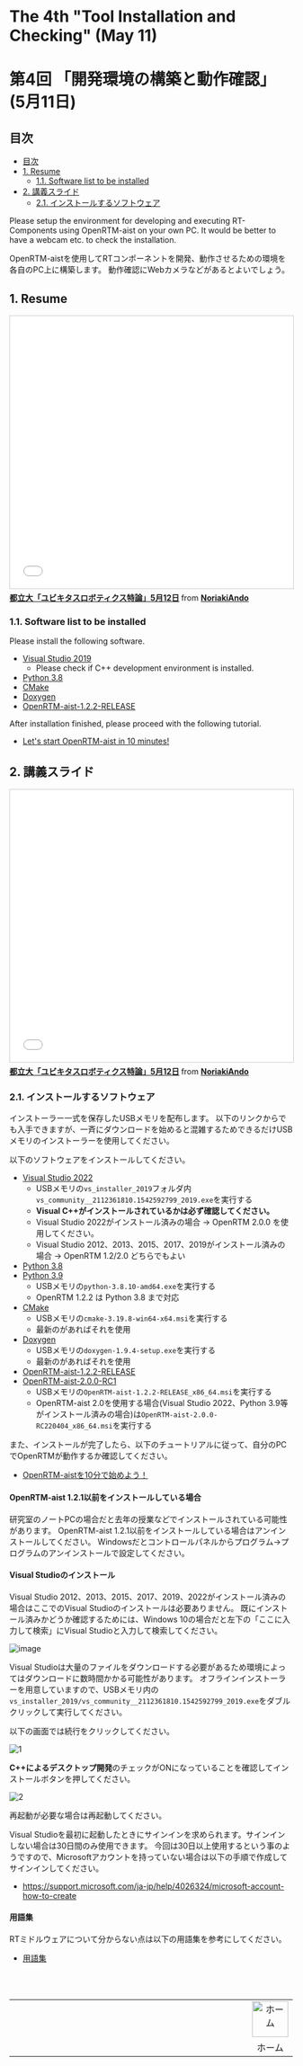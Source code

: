 # The 4th "Tool Installation and Checking" (May 11)
# 第4回 「開発環境の構築と動作確認」 (5月11日)

## 目次
<!-- TOC -->

- [目次](#目次)
- [1. Resume](#1-resume)
    - [1.1. Software list to be installed](#11-software-list-to-be-installed)
- [2. 講義スライド](#2-講義スライド)
    - [2.1. インストールするソフトウェア](#21-インストールするソフトウェア)

<!-- /TOC -->


Please setup the environment for developing and executing RT-Components using OpenRTM-aist on your own PC.
It would be better to have a webcam etc. to check the installation.

OpenRTM-aistを使用してRTコンポーネントを開発、動作させるための環境を各自のPC上に構築します。
動作確認にWebカメラなどがあるとよいでしょう。

## 1. Resume

<iframe src="//www.slideshare.net/slideshow/embed_code/key/DIeQBblZxfBKvL" width="595" height="485" frameborder="0" marginwidth="0" marginheight="0" scrolling="no" style="border:1px solid #CCC; border-width:1px; margin-bottom:5px; max-width: 100%;" allowfullscreen> </iframe> <div style="margin-bottom:5px"> <strong> <a href="//www.slideshare.net/NoriakiAndo/512-248297179" title="都立大「ユビキタスロボティクス特論」5月12日" target="_blank">都立大「ユビキタスロボティクス特論」5月12日</a> </strong> from <strong><a href="https://www.slideshare.net/NoriakiAndo" target="_blank">NoriakiAndo</a></strong> </div>

### 1.1. Software list to be installed

Please install the following software.

- [Visual Studio 2019](https://openrtm.org/openrtm/ja/node/6650)
  - Please check if C++ development environment is installed.
- [Python 3.8](https://www.python.org/ftp/python/3.8.5/python-3.8.5-amd64.exe)
- [CMake](https://github.com/Kitware/CMake/releases/download/v3.20.2/cmake-3.20.2-windows-x86_64.msi)
- [Doxygen](https://doxygen.nl/files/doxygen-1.9.1-setup.exe)
- [OpenRTM-aist-1.2.2-RELEASE](https://github.com/OpenRTM/OpenRTM-aist/releases/download/v1.2.2/OpenRTM-aist-1.2.2-RELEASE_x86_64.msi)

After installation finished, please proceed with the following tutorial.

- [Let's start OpenRTM-aist in 10 minutes!](https://openrtm.org/openrtm/en/doc/installation/lets_start121)

## 2. 講義スライド

<iframe src="//www.slideshare.net/slideshow/embed_code/key/DIeQBblZxfBKvL" width="595" height="485" frameborder="0" marginwidth="0" marginheight="0" scrolling="no" style="border:1px solid #CCC; border-width:1px; margin-bottom:5px; max-width: 100%;" allowfullscreen> </iframe> <div style="margin-bottom:5px"> <strong> <a href="//www.slideshare.net/NoriakiAndo/512-248297179" title="都立大「ユビキタスロボティクス特論」5月12日" target="_blank">都立大「ユビキタスロボティクス特論」5月12日</a> </strong> from <strong><a href="https://www.slideshare.net/NoriakiAndo" target="_blank">NoriakiAndo</a></strong> </div>

### 2.1. インストールするソフトウェア

インストーラー一式を保存したUSBメモリを配布します。
以下のリンクからでも入手できますが、一斉にダウンロードを始めると混雑するためできるだけUSBメモリのインストーラーを使用してください。

以下のソフトウェアをインストールしてください。

- [Visual Studio 2022](https://openrtm.org/openrtm/ja/node/6650)
  - USBメモリの`vs_installer_2019`フォルダ内`vs_community__2112361810.1542592799_2019.exe`を実行する
  - **Visual C++がインストールされているかは必ず確認してください。**
  - Visual Studio 2022がインストール済みの場合 → OpenRTM 2.0.0 を使用してください。
  - Visual Studio 2012、2013、2015、2017、2019がインストール済みの場合 → OpenRTM 1.2/2.0 どちらでもよい
- [Python 3.8](https://www.python.org/ftp/python/3.8.10/python-3.8.10-amd64.exe)
- [Python 3.9](https://www.python.org/ftp/python/3.9.12/python-3.9.12-amd64.exe)
  - USBメモリの`python-3.8.10-amd64.exe`を実行する
  - OpenRTM 1.2.2 は Python 3.8 まで対応
- [CMake](https://github.com/Kitware/CMake/releases/download/v3.23.1/cmake-3.23.1-windows-x86_64.msi)
  - USBメモリの`cmake-3.19.8-win64-x64.msi`を実行する
  - 最新のがあればそれを使用
- [Doxygen](https://www.doxygen.nl/files/doxygen-1.9.4-setup.exe)
  - USBメモリの`doxygen-1.9.4-setup.exe`を実行する
  - 最新のがあればそれを使用
- [OpenRTM-aist-1.2.2-RELEASE](https://github.com/OpenRTM/OpenRTM-aist/releases/download/v1.2.2/OpenRTM-aist-1.2.2-RELEASE_x86_64.msi)
- [OpenRTM-aist-2.0.0-RC1](https://openrtm.org/pub/Windows/OpenRTM-aist/2.0/OpenRTM-aist-2.0.0-RC220404_x86_64.msi)
  - USBメモリの`OpenRTM-aist-1.2.2-RELEASE_x86_64.msi`を実行する
  - OpenRTM-aist 2.0を使用する場合(Visual Studio 2022、Python 3.9等がインストール済みの場合)は`OpenRTM-aist-2.0.0-RC220404_x86_64.msi`を実行する

また、インストールが完了したら、以下のチュートリアルに従って、自分のPCでOpenRTMが動作するか確認してください。

- [OpenRTM-aistを10分で始めよう！](https://openrtm.org/openrtm/ja/node/6521)


#### OpenRTM-aist 1.2.1以前をインストールしている場合

研究室のノートPCの場合だと去年の授業などでインストールされている可能性があります。
OpenRTM-aist 1.2.1以前をインストールしている場合はアンインストールしてください。
Windowsだとコントロールパネルからプログラム->プログラムのアンインストールで設定してください。


#### Visual Studioのインストール

Visual Studio 2012、2013、2015、2017、2019、2022がインストール済みの場合はここでのVisual Studioのインストールは必要ありません。
既にインストール済みかどうか確認するためには、Windows 10の場合だと左下の「ここに入力して検索」にVisual Studioと入力して検索してください。

![image](https://user-images.githubusercontent.com/6216077/57737846-177bf280-76e8-11e9-87a2-d2be8ef5373f.png)


Visual Studioは大量のファイルをダウンロードする必要があるため環境によってはダウンロードに数時間かかる可能性があります。
オフラインインストーラーを用意していますので、USBメモリ内の`vs_installer_2019/vs_community__2112361810.1542592799_2019.exe`をダブルクリックして実行してください。

以下の画面では続行をクリックしてください。

![1](https://user-images.githubusercontent.com/6216077/57740967-58c6cf00-76f5-11e9-987c-21694c914be7.png)

**C++によるデスクトップ開発**のチェックがONになっていることを確認してインストールボタンを押してください。

![2](https://user-images.githubusercontent.com/6216077/57740996-81e75f80-76f5-11e9-9614-e2f53b37144b.png)

再起動が必要な場合は再起動してください。

Visual Studioを最初に起動したときにサインインを求められます。サインインしない場合は30日間のみ使用できます。
今回は30日以上使用するという事のようですので、Microsoftアカウントを持っていない場合は以下の手順で作成してサインインしてください。

- https://support.microsoft.com/ja-jp/help/4026324/microsoft-account-how-to-create


#### 用語集

RTミドルウェアについて分からない点は以下の用語集を参考にしてください。

- [用語集](https://nobu19800.github.io/RTM-Lua/docs/glossary.html)


<br/>
<br/>

<table width="100%" style="border:none;">
<tr style="border:none;"><td width="95%" style="border:none;"></td>
<td style="border:none;"><div style="text-align: center"><a href="/TMU-Ubiquitous-Robotics/"><img src="/TMU-Ubiquitous-Robotics/figs/home_small.png" height="64" alt="ホーム"></a></div></td>
</tr>
<tr style="border:none;"><td style="border:none;"></td><td style="border:none;"><div style="text-align: center">ホーム</div></td></tr>
</table>
